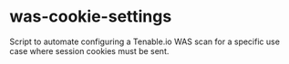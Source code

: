 # was-cookie-settings
Script to automate configuring a Tenable.io WAS scan for a specific use case where session cookies must be sent.
